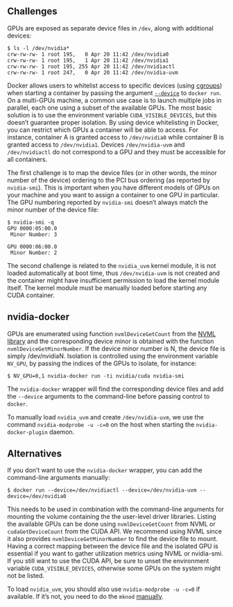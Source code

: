 ## Challenges
GPUs are exposed as separate device files in `/dev`,  along with additional devices:
```
$ ls -l /dev/nvidia*
crw-rw-rw- 1 root 195,   0 Apr 20 11:42 /dev/nvidia0
crw-rw-rw- 1 root 195,   1 Apr 20 11:42 /dev/nvidia1
crw-rw-rw- 1 root 195, 255 Apr 20 11:42 /dev/nvidiactl
crw-rw-rw- 1 root 247,   0 Apr 20 11:42 /dev/nvidia-uvm
```
Docker allows users to whitelist access to specific devices (using [cgroups](https://www.kernel.org/doc/Documentation/cgroup-v1/devices.txt)) when starting a container by passing the argument [`--device`](https://docs.docker.com/engine/reference/run/#runtime-privilege-and-linux-capabilities) to `docker run`. On a multi-GPUs machine, a common use case is to launch multiple jobs in parallel, each one using a subset of the available GPUs. The most basic solution is to use the environment variable `CUDA_VISIBLE_DEVICES`, but this doesn’t guarantee proper isolation. By using device whitelisting in Docker, you can restrict which GPUs a container will be able to access. For instance, container A is granted access to `/dev/nvidia0` while container B is granted access to `/dev/nvidia1`. Devices `/dev/nvidia-uvm` and `/dev/nvidiactl` do not correspond to a GPU and they must be accessible for all containers.

The first challenge is to map the device files (or in other words, the minor number of the device) ordering to the PCI bus ordering (as reported by `nvidia-smi`). This is important when you have different models of GPUs on your machine and you want to assign a container to one GPU in particular. The GPU numbering reported by `nvidia-smi` doesn’t always match the minor number of the device file:
```
$ nvidia-smi -q
GPU 0000:05:00.0
 Minor Number: 3

GPU 0000:06:00.0
 Minor Number: 2
```

The second challenge is related to the `nvidia_uvm` kernel module, it is not loaded automatically at boot time,  thus `/dev/nvidia-uvm` is not created and the container might have insufficient permission to load the kernel module itself. The kernel module must be manually loaded before starting any CUDA container.

## nvidia-docker
GPUs are enumerated using function `nvmlDeviceGetCount` from the [NVML library](https://developer.nvidia.com/nvidia-management-library-nvml) and the corresponding device minor is obtained with the function `nvmlDeviceGetMinorNumber`. If the device minor number is N, the device file is simply /dev/nvidiaN.
Isolation is controlled using the environment variable `NV_GPU`, by passing the indices of the GPUs to isolate, for instance:
```
$ NV_GPU=0,1 nvidia-docker run -ti nvidia/cuda nvidia-smi
```
The `nvidia-docker` wrapper will find the corresponding device files and add the `--device` arguments to the command-line before passing control to `docker`.

To manually load `nvidia_uvm` and create `/dev/nvidia-uvm`, we use the command `nvidia-modprobe -u -c=0` on the host when starting the `nvidia-docker-plugin` daemon.

## Alternatives
If you don’t want to use the `nvidia-docker` wrapper, you can add the command-line arguments manually:
```
$ docker run --device=/dev/nvidiactl --device=/dev/nvidia-uvm --device=/dev/nvidia0
````
This needs to be used in combination with the command-line arguments for mounting the volume containing the the user-level driver libraries.
Listing the available GPUs can be done using `nvmlDeviceGetCount` from NVML or `cudaGetDeviceCount` from the CUDA API. We recommend using NVML since it also provides `nvmlDeviceGetMinorNumber` to find the device file to mount. Having a correct mapping between the device file and the isolated GPU is essential if you want to gather utilization metrics using NVML or nvidia-smi. If you still want to use the CUDA API, be sure to unset the environment variable `CUDA_VISIBLE_DEVICES`, otherwise some GPUs on the system might not be listed.

To load `nvidia_uvm`, you should also use `nvidia-modprobe -u -c=0` if available. If it’s not, you need to do the `mknod` [manually](http://docs.nvidia.com/cuda/cuda-getting-started-guide-for-linux/#runfile-verifications).
